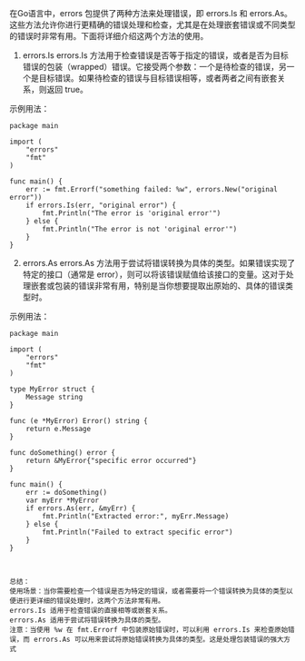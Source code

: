在Go语言中，errors 包提供了两种方法来处理错误，即 errors.Is 和 errors.As。这些方法允许你进行更精确的错误处理和检查，尤其是在处理嵌套错误或不同类型的错误时非常有用。下面将详细介绍这两个方法的使用。

1. errors.Is
errors.Is 方法用于检查错误是否等于指定的错误，或者是否为目标错误的包装（wrapped）错误。它接受两个参数：一个是待检查的错误，另一个是目标错误。如果待检查的错误与目标错误相等，或者两者之间有嵌套关系，则返回 true。

‌示例用法：‌

   
    package main
    
    import (
    	"errors"
    	"fmt"
    )
    
    func main() {
    	err := fmt.Errorf("something failed: %w", errors.New("original error"))
    	if errors.Is(err, "original error") {
    		fmt.Println("The error is 'original error'")
    	} else {
    		fmt.Println("The error is not 'original error'")
    	}
    }
2. errors.As
errors.As 方法用于尝试将错误转换为具体的类型。如果错误实现了特定的接口（通常是 error），则可以将该错误赋值给该接口的变量。这对于处理嵌套或包装的错误非常有用，特别是当你想要提取出原始的、具体的错误类型时。

‌示例用法：‌

    package main
    
    import (
    	"errors"
    	"fmt"
    )
    
    type MyError struct {
    	Message string
    }
    
    func (e *MyError) Error() string {
    	return e.Message
    }
    
    func doSomething() error {
    	return &MyError{"specific error occurred"}
    }
    
    func main() {
    	err := doSomething()
    	var myErr *MyError
    	if errors.As(err, &myErr) {
    		fmt.Println("Extracted error:", myErr.Message)
    	} else {
    		fmt.Println("Failed to extract specific error")
    	}
    }
	
	
	
    总结：
    ‌使用场景‌：当你需要检查一个错误是否为特定的错误，或者需要将一个错误转换为具体的类型以便进行更详细的错误处理时，这两个方法非常有用。
    ‌errors.Is‌ 适用于检查错误的直接相等或嵌套关系。
    ‌errors.As‌ 适用于尝试将错误转换为具体的类型。
    ‌注意‌：当使用 %w 在 fmt.Errorf 中包装原始错误时，可以利用 errors.Is 来检查原始错误，而 errors.As 可以用来尝试将原始错误转换为具体的类型。这是处理包装错误的强大方式
